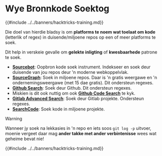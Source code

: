 # Wye Bronnkode Soektog

{{#include ../../banners/hacktricks-training.md}}

Die doel van hierdie bladsy is om **platforms te noem wat toelaat om kode** (letterlik of regex) in duisende/miljoene repos op een of meer platforms te soek.

Dit help in verskeie gevalle om **gelekte inligting** of **kwesbaarhede** patrone te soek.

- [**Sourcebot**](https://www.sourcebot.dev/): Oopbron kode soek instrument. Indekseer en soek deur duisende van jou repos deur 'n moderne webkoppelvlak.
- [**SourceGraph**](https://sourcegraph.com/search): Soek in miljoene repos. Daar is 'n gratis weergawe en 'n ondernemingsweergawe (met 15 dae gratis). Dit ondersteun regexes.
- [**Github Search**](https://github.com/search): Soek deur Github. Dit ondersteun regexes.
- Miskien is dit ook nuttig om ook [**Github Code Search**](https://cs.github.com/) te kyk.
- [**Gitlab Advanced Search**](https://docs.gitlab.com/ee/user/search/advanced_search.html): Soek deur Gitlab projekte. Ondersteun regexes.
- [**SearchCode**](https://searchcode.com/): Soek kode in miljoene projekte.

> [!WARNING]
> Wanneer jy soek na lekkasies in 'n repo en iets soos `git log -p` uitvoer, moenie vergeet daar mag **ander takke met ander verbintenisse** wees wat geheime bevat nie!

{{#include ../../banners/hacktricks-training.md}}
